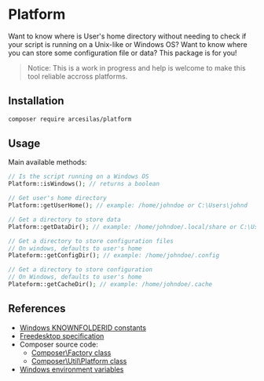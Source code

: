 # Platform

Want to know where is User's home directory without needing to check if your script is running on a Unix-like or Windows OS? Want to know where you can store some configuration file or data? This package is for you!

> Notice: This is a work in progress and help is welcome to make this tool reliable accross platforms.

## Installation

```bash
composer require arcesilas/platform
```

## Usage

Main available methods:

```php
// Is the script running on a Windows OS
Platform::isWindows(); // returns a boolean

// Get user's home directory
Platform::getUserHome(); // example: /home/johndoe or C:\Users\johnd

// Get a directory to store data
Platform::getDataDir(); // example: /home/johndoe/.local/share or C:\Users\johnd\AppData\Local

// Get a directory to store configuration files
// On windows, defaults to user's home
Plateform::getConfigDir(); // example: /home/johndoe/.config

// Get a directory to store configuration
// On Windows, defaults to user's home
Plateform::getCacheDir(); // example: /home/johndoe/.cache
```

## References

* [Windows KNOWNFOLDERID constants](https://docs.microsoft.com/fr-fr/windows/desktop/shell/knownfolderid)
* [Freedesktop specification](https://specifications.freedesktop.org/basedir-spec/basedir-spec-latest.html)
* Composer source code:
    - [Composer\Factory class](https://github.com/composer/composer/blob/master/src/Composer/Factory.php)
    - [Composer\Util\Platform class](https://github.com/composer/composer/blob/master/src/Composer/Util/Platform.php)
* [Windows environment variables](https://en.wikipedia.org/wiki/Environment_variable#Windows)
